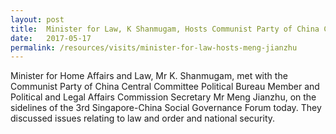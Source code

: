 ```yaml
---
layout: post
title:  Minister for Law, K Shanmugam, Hosts Communist Party of China Central Committee Political Bureau Member and Political and Legal Affairs Commission Secretary, Meng Jianzhu
date:   2017-05-17
permalink: /resources/visits/minister-for-law-hosts-meng-jianzhu
---
```


Minister for Home Affairs and Law, Mr K. Shanmugam, met with the Communist Party of China Central Committee Political Bureau Member and Political and Legal Affairs Commission Secretary Mr Meng Jianzhu, on the sidelines of the 3rd Singapore-China Social Governance Forum today. They discussed issues relating to law and order and national security.